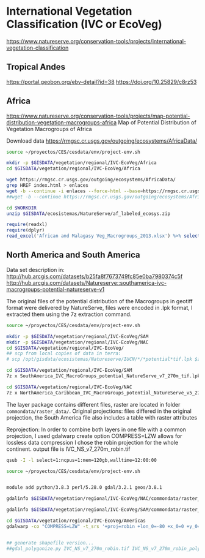 # International Vegetation Classification (IVC or EcoVeg)
https://www.natureserve.org/conservation-tools/projects/international-vegetation-classification

## Tropical Andes

https://portal.geobon.org/ebv-detail?id=38
https://doi.org/10.25829/c8rz53

## Africa
https://www.natureserve.org/conservation-tools/projects/map-potential-distribution-vegetation-macrogroups-africa
Map of Potential Distribution of Vegetation Macrogroups of Africa

Download data
https://rmgsc.cr.usgs.gov/outgoing/ecosystems/AfricaData/

```sh
source ~/proyectos/CES/cesdata/env/project-env.sh

mkdir -p $GISDATA/vegetation/regional/IVC-EcoVeg/Africa
cd $GISDATA/vegetation/regional/IVC-EcoVeg/Africa

wget https://rmgsc.cr.usgs.gov/outgoing/ecosystems/AfricaData/
grep HREF index.html > enlaces
wget -b --continue -i enlaces --force-html --base=https://rmgsc.cr.usgs.gov/
##wget -b --continue https://rmgsc.cr.usgs.gov/outgoing/ecosystems/AfricaData/af_labeled_ecosys.zip
```

```sh
cd $WORKDIR
unzip $GISDATA/ecosistemas/NatureServe/af_labeled_ecosys.zip
```

```r
require(readxl)
require(dplyr)
read_excel('African and Malagasy Veg_Macrogroups_2013.xlsx') %>% select('FORMATION') %>% table
```


## North America and South America

Data set description in:
http://hub.arcgis.com/datasets/b25fa8f7673749fc85e0ba7980374c5f
http://hub.arcgis.com/datasets/Natureserve::southamerica-ivc-macrogroups-potential-natureserve-v1

 The original files of the potential distribution of the Macrogroups in geotiff format were delivered by NatureServe, files were encoded in .lpk format, I extracted them using the 7z extraction command.

```sh
source ~/proyectos/CES/cesdata/env/project-env.sh

mkdir -p $GISDATA/vegetation/regional/IVC-EcoVeg/SAM
mkdir -p $GISDATA/vegetation/regional/IVC-EcoVeg/NAC
cd $GISDATA/vegetation/regional/IVC-EcoVeg/
## scp from local copies of data in terra:
# scp /opt/gisdata/ecosistemas/Natureserve/IUCN/*/*potential*tif.lpk $zID@kdm.restech.unsw.edu.au:/srv/scratch/cesdata/gisdata/vegetation/regional/IVC-EcoVeg/...

cd $GISDATA/vegetation/regional/IVC-EcoVeg/SAM
7z x SouthAmerica_IVC_MacroGroups_potential_NatureServe_v7_270m_tif.lpk

cd $GISDATA/vegetation/regional/IVC-EcoVeg/NAC
7z x NorthAmerica_Caribbean_IVC_MacroGroups_potential_NatureServe_v5_270m_tif.lpk

```
The layer package contains different files, raster are located in folder `commondata/raster_data/`. Original projections: files differed in the original projection, the South America file also includes a table with raster attributes

Reprojection: In order to combine both layers in one file with a common projection, I used gdalwarp create option COMPRESS=LZW allows for lossless data compression   I chose the robin projection for the whole continent. output file is IVC_NS_v7_270m_robin.tif

```sh
qsub -I -l select=1:ncpus=1:mem=120gb,walltime=12:00:00

source ~/proyectos/CES/cesdata/env/project-env.sh


module add python/3.8.3 perl/5.28.0 gdal/3.2.1 geos/3.8.1

gdalinfo $GISDATA/vegetation/regional/IVC-EcoVeg/NAC/commondata/raster_data/NorthAmerica_Caribbean_IVC_MacroGroups_potential_NatureServe_v5_270m.tif

gdalinfo $GISDATA/vegetation/regional/IVC-EcoVeg/SAM/commondata/raster_data/SouthAmerica_IVC_MacroGroups_potential_NatureServe_v7_270m.tif | less

cd $GISDATA/vegetation/regional/IVC-EcoVeg/Americas
gdalwarp -co "COMPRESS=LZW" -t_srs '+proj=robin +lon_0=-80 +x_0=0 +y_0=0 +datum=WGS84 +units=m +no_defs +ellps=WGS84 +towgs84=0,0,0' $GISDATA/vegetation/regional/IVC-EcoVeg/NAC/commondata/raster_data/NorthAmerica_Caribbean_IVC_MacroGroups_potential_NatureServe_v5_270m.tif $GISDATA/vegetation/regional/IVC-EcoVeg/SAM/commondata/raster_data/SouthAmerica_IVC_MacroGroups_potential_NatureServe_v7_270m.tif $GISDATA/vegetation/regional/IVC-EcoVeg/Americas/IVC_NS_v7_270m_robin.tif


## generate shapefile version...
##gdal_polygonize.py IVC_NS_v7_270m_robin.tif IVC_NS_v7_270m_robin_polygons.shp
```
